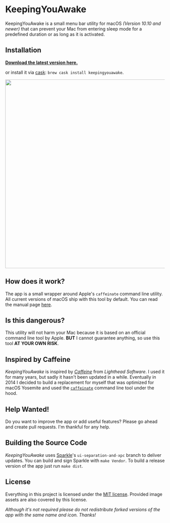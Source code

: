 # KeepingYouAwake

KeepingYouAwake is a small menu bar utility for macOS *(Version 10.10 and newer)* that can prevent your Mac from entering sleep mode for a predefined duration or as long as it is activated.

## Installation

**[Download the latest version here.](https://github.com/newmarcel/KeepingYouAwake/releases)**

or install it via [cask](http://caskroom.github.io/): `brew cask install keepingyouawake`.

<img src="./Extras/Screenshot.jpg" width="594" />

## How does it work?

The app is a small wrapper around Apple's `caffeinate` command line utility. All current versions of macOS ship with this tool by default. You can read the manual page [here](https://web.archive.org/web/20140604153141/https://developer.apple.com/library/mac/documentation/Darwin/Reference/ManPages/man8/caffeinate.8.html).

## Is this dangerous?

This utility will not harm your Mac because it is based on an official command line tool by Apple. **BUT** I cannot guarantee anything, so use this tool **AT YOUR OWN RISK**.

## Inspired by Caffeine

*KeepingYouAwake* is inspired by *[Caffeine](http://lightheadsw.com/caffeine/)* from *Lighthead Software*. I used it for many years, but sadly it hasn't been updated in a while. Eventually in 2014 I decided to build a replacement for myself that was optimized for macOS Yosemite and used the [`caffeinate`](https://web.archive.org/web/20140604153141/https://developer.apple.com/library/mac/documentation/Darwin/Reference/ManPages/man8/caffeinate.8.html) command line tool under the hood.

## Help Wanted!

Do you want to improve the app or add useful features? Please go ahead and create pull requests. I'm thankful for any help.

## Building the Source Code

*KeepingYouAwake* uses [Sparkle](https://github.com/sparkle-project/Sparkle/tree/ui-separation-and-xpc)'s `ui-separation-and-xpc` branch to deliver updates. You can build and sign Sparkle with `make Vendor`. To build a release version of the app just run `make dist`.

## License

Everything in this project is licensed under the [MIT license](http://opensource.org/licenses/MIT). Provided image assets are also covered by this license.

*Although it's not required please do not redistribute forked versions of the app with the same name and icon. Thanks!*
